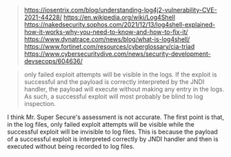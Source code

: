 
> https://iosentrix.com/blog/understanding-log4j2-vulnerability-CVE-2021-44228/
> https://en.wikipedia.org/wiki/Log4Shell
> https://nakedsecurity.sophos.com/2021/12/13/log4shell-explained-how-it-works-why-you-need-to-know-and-how-to-fix-it/
> https://www.dynatrace.com/news/blog/what-is-log4shell/
> https://www.fortinet.com/resources/cyberglossary/cia-triad
> https://www.cybersecuritydive.com/news/security-development-devsecops/604636/



> only failed exploit attempts will be visible in the logs. If the exploit is successful and the payload is correctly interpreted by the JNDI handler, the payload will execute without making any entry in the logs. As such, a successful exploit will most probably be blind to log inspection.


I think Mr. Super Secure's assessment is not accurate. The first point is that, in the log files, only failed exploit attempts will be visible while the successful exploit will be invisible to log files. This is because the payload of a successful exploit is interpreted correctly by JNDI handler and then is executed without being recorded to log files. 
